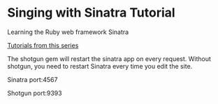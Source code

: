 Singing with Sinatra Tutorial
=============================

Learning the Ruby web framework Sinatra

[Tutorials from this series](http://code.tutsplus.com/series/singing-with-sinatra--net-19113)

The shotgun gem will restart the sinatra app on every request. Without shotgun, you need to restart Sinatra every time you edit the site.

Sinatra port:4567

Shotgun port:9393
